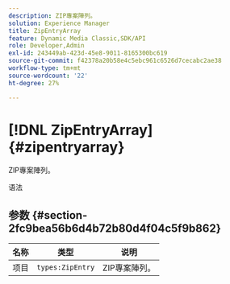```yaml
---
description: ZIP專案陣列。
solution: Experience Manager
title: ZipEntryArray
feature: Dynamic Media Classic,SDK/API
role: Developer,Admin
exl-id: 243449ab-423d-45e8-9011-8165300bc619
source-git-commit: f42378a20b58e4c5ebc961c6526d7cecabc2ae38
workflow-type: tm+mt
source-wordcount: '22'
ht-degree: 27%

---
```


# [!DNL ZipEntryArray]{#zipentryarray}

ZIP專案陣列。

语法

## 参数 {#section-2fc9bea56b6d4b72b80d4f04c5f9b862}

| 名称 | 类型 | 说明 |
|---|---|---|
| 项目 | `types:ZipEntry` | ZIP專案陣列。 |
